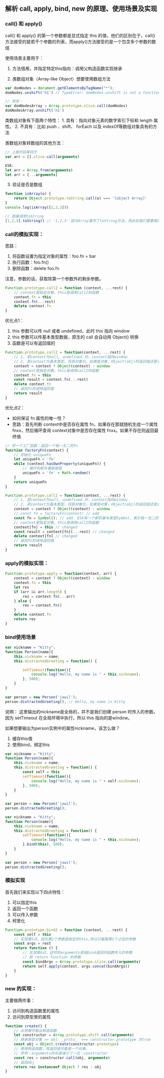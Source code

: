 ## 解析 call, apply, bind, new 的原理、使用场景及实现

### call() 和 apply()

call() 和 apply() 的第一个参数都是显式指定 this 的值，他们的区别在于，call()方法接受的是若干个参数的列表，而apply()方法接受的是一个包含多个参数的数组

使用场景主要用于：

1. 方法借用，并指定特定this指向：调用父构造函数实现继承

2. 类数组对象（Array-like Object）想要使用数组方法
```js
var domNodes = document.getElementsByTagName("*");
domNodes.unshift('h1') // TypeError: domNodes.unshift is not a function

// 改进：
var domNodesArray = Array.prototype.slice.call(domNodes)
domNodesArray.unshift('h1')
```

类数组对象有下面两个特性：
    1. 具有：指向对象元素的数字索引下标和 length 属性。
    2. 不具有：比如 push 、shift、 forEach 以及 indexOf等数组对象具有的方法


类数组对象转数组的其他方法：

```js
// 上面代码等同于
var arr = [].slice.call(arguments)

ES6:
let arr = Array.from(arguments)
let arr = [...arguments]
```

3. 验证是否是数组

```js
function isArray(o) {
    return Object.prototype.toString.call(o) === '[object Array]'
}
console.log(isArray([1,2,3]))

// 直接调用toString
[1,2,3].toString() // '1,2,3' 因为Array重写了toString方法，而此刻我们需要借用的是原生的toString方法。
```

### call的模拟实现：
思路：
1. 将函数设置为指定对象的属性：foo.fn = bar
2. 执行函数：foo.fn()
3. 删除函数：delete foo.fn

注意，参数的话，获取除第一个参数外的剩余参数。

```js
Function.prototype.call2 = function (context, ...rest) {
    // context是指定对象。this是调用call2的函数
    context.fn = this
    context.fn(...rest)
    delete context.fn
}
```

优化点1：
1. this 参数可以传 null 或者 undefined，此时 this 指向 window
2. this 参数可以传基本类型数据，原生的 call 会自动用 Object() 转换
3. 函数是可以有返回值的
```js
Function.prototype.call2 = function(context, ...rest) {
    // 1, 若context为null, undefined 时，context指向window
    // 2, 若context为基本类型，将其对象化。如果是对象，Object(obj)的返回值还是本身。
    context = context ? Object(context) : window
    // context是指定对象。this是调用call2的函数
    context.fn = this
    const result = context.fn(...rest)
    delete context.fn
    // 返回fn的调用返回值
    return result
}
```
优化点2：
+ 如何保证 fn 属性的唯一性？
+ 思路：首先判断 context中是否存在属性 fn，如果存在那就随机生成一个属性fnxx，然后循环查询 context对象中是否存在属性 fnxx。如果不存在则返回最终值

```js
// 写一个工厂函数：返回一个独一无二的fn
function factoryFn(context) {
    // 初始化 uniqueFn
    let uniqueFn = 'fn'
    while (context.hasOwnProperty(uniqueFn)) {
        // 循环判断并重新赋值
        uniqueFn = 'fn' + Math.random()
    }
    return uniqueFn
}

Function.prototype.call2 = function(context, ...rest) {
    // 1, 若context为null, undefined 时，context指向window
    // 2, 若context为基本类型，将其对象化。如果是对象，Object(obj)的返回值还是本身。
    context = context ? Object(context) : window
    // const fn = factoryFn(context) // add
    const fn = Symbol(); // add  ES6有一个新的基本类型Symbol，表示独一无二的值
    // context是指定对象。this是调用call2的函数
    context[fn] = this // changed
    const result = context[fn](...rest) // changed
    delete context[fn] // changed
    // 返回fn的调用返回值
    return result
}
```



### apply的模拟实现：
```js
Function.prototype.apply = function(context, arr) {
    context = context ? Object(context) : window
    context.fn = this
    let res
    if (arr && arr.length) {
        res = context.fn(...arr)
    } else {
        res = context.fn()
    }
    delete context.fn
    return res
}
```

### bind使用场景

```js
var nickname = "Kitty";
function Person(name){
    this.nickname = name;
    this.distractedGreeting = function() {

        setTimeout(function(){
            console.log("Hello, my name is " + this.nickname);
        }, 500);
    }
}
 
var person = new Person('jawil');
person.distractedGreeting(); // Hello, my name is Kitty
```
说明：
这里输出的nickname是全局的，并不是我们创建 person 时传入的参数。
因为 setTimeout 在全局环境中执行，所以 this 指向的是window。

如果想要输出为person实例中的属性nickname，该怎么做？
1. 缓存this值
2. 使用bind，绑定this
```js
var nickname = "Kitty";
function Person(name){
    this.nickname = name;
    this.distractedGreeting = function() {
        const self = this
        setTimeout(function(){
            console.log("Hello, my name is " + self.nickname);
        }, 500);
    }
}
 
var person = new Person('jawil');
person.distractedGreeting();
```
```js
var nickname = "Kitty";
function Person(name){
    this.nickname = name;
    this.distractedGreeting = function() {
        setTimeout(function(){
            console.log("Hello, my name is " + this.nickname);
        }.bind(this), 500);
    }
}
 
var person = new Person('jawil');
person.distractedGreeting();
```

### 模拟实现
首先我们来实现以下四点特性：

1. 可以指定this
2. 返回一个函数
3. 可以传入参数
4. 柯里化

```js
Function.prototype.bind2 = function (context, ...rest) {
    const self = this
    // 实现第3点，因为第1个参数是指定的this,所以只截取第1个之后的参数
    const args = rest
    return function () {
        // 实现第4点，这时的arguments是指bind返回的函数传入的参数
        // 即 return function 的参数
        const bindArgs = Array.prototype.slice.call(arguments)
        return self.apply(context, args.concat(bindArgs))
    }
}
```

### new 的实现：

主要做两件事：
1. 访问到构造函数里的属性
2. 访问到原型里的属性

```js
function create() {
    // 从参数中取出构造函数
    let constructor = Array.prototype.shift.call(arguments)
    // 继承原型对象 => obj.__proto__ === constructor.prototype 为true
    const obj = Object.create(constructor.prototype)
    // 使用构造函数，其返回值可能是一个对象。
    // 传参：arguments的长度减少了一位：constructor
    const res = constructor.call(obj, arguments)
    // 返回obj
    return res instanceof Object ? res : obj 
}
```
